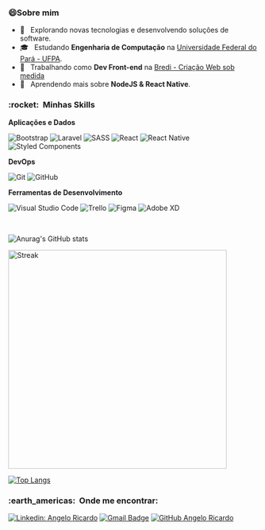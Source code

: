

<h3>😄Sobre mim </h3>

- 🤔 &nbsp; Explorando novas tecnologias e desenvolvendo soluções de software.
- 🎓 &nbsp; Estudando **Engenharia de Computação** na <a href="https://portal.ufpa.br/">Universidade Federal do Pará - UFPA</a>.
- 💼 &nbsp; Trabalhando como **Dev Front-end** na <a href="https://www.bredi.com.br/">Bredi - Criação Web sob medida</a>
- 🌱 &nbsp; Aprendendo mais sobre **NodeJS & React Native**.

<h3> :rocket: &nbsp;Minhas Skills </h3>

**Aplicações e Dados**

 
  
  ![Bootstrap](https://img.shields.io/badge/-Bootstrap-67258d?style=flat&logo=Bootstrap&logoColor=)
  ![Laravel](https://img.shields.io/badge/-Laravel-67258d?style=flat&logo=Laravel&logoColor=)
  ![SASS](https://img.shields.io/badge/-SASS-67258d?style=flat&logo=Sass&logoColor=)
  ![React](https://img.shields.io/badge/-React-67258d?style=flat&logo=react&logoColor=)
  ![React Native](https://img.shields.io/badge/-React%20Native-67258d?style=flat&logo=react&logoColor=)
  ![Styled Components](https://img.shields.io/badge/-Styled%20Components-67258d?style=flat&logo=styled-components)




**DevOps**

  ![Git](https://img.shields.io/badge/-Git-333333?style=flat&logo=git)
  ![GitHub](https://img.shields.io/badge/-GitHub-333333?style=flat&logo=github)

**Ferramentas de Desenvolvimento**

  ![Visual Studio Code](https://img.shields.io/badge/-Visual%20Studio%20Code-333333?style=flat&logo=visual-studio-code&logoColor=007ACC) 
  ![Trello](https://img.shields.io/badge/-Trello-333333?style=flat&logo=trello&logoColor=007ACC)
  ![Figma](https://img.shields.io/badge/-Figma-333333?style=flat&logo=figma&logoColor=007ACC)
  ![Adobe XD](https://img.shields.io/badge/-Adobe%20XD-333333?style=flat&logo=adobe-xd&logoColor=007ACC)

<br/>


![Anurag's GitHub stats](https://github-readme-stats.vercel.app/api?username=angeloricardoweb&show_icons=true&theme=tokyonight)

<img align="center" src="https://github-readme-streak-stats.herokuapp.com/?user=angeloricardoweb&theme=tokyonight&border=ffffff" alt="Streak" title="Streak" width="440px" />


[![Top Langs](https://github-readme-stats.vercel.app/api/top-langs/?username=angeloricardoweb&layout=compact&theme=tokyonight)](https://github.com/angeloricardoweb/github-readme-stats)



<h3> :earth_americas: &nbsp;Onde me encontrar: </h3> 

[![Linkedin: Angelo Ricardo](https://img.shields.io/badge/-AngeloRicardo-blue?style=flat-square&logo=Linkedin&logoColor=white&link=https://www.linkedin.com/in/angelo-ricardo-8583881a1/)](https://www.linkedin.com/in/angelo-ricardo-8583881a1/)
[![Gmail Badge](https://img.shields.io/badge/-contato@angeloricardo.tech-006bed?style=flat-square&logo=Gmail&logoColor=white&link=mailto:contato@angeloricardo.tech)](mailto:contato@angeloricardo.tech)
[![GitHub Angelo Ricardo]( https://img.shields.io/github/followers/angeloricardoweb?label=follow&style=social)](https://github.com/angeloricardoweb)

